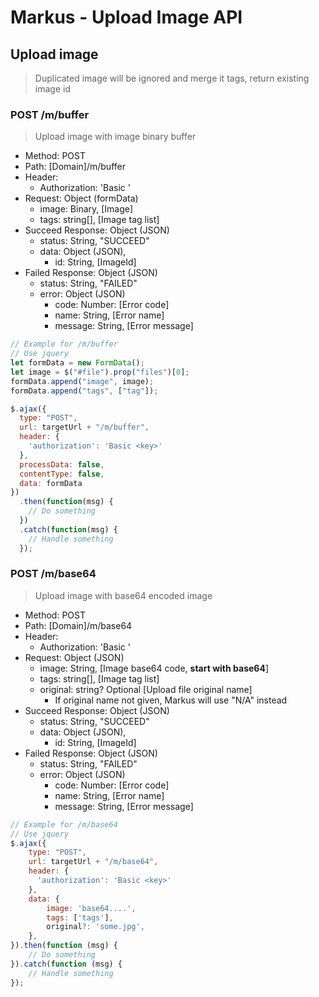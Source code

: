 # Markus - Upload Image API

## Upload image

> Duplicated image will be ignored and merge it tags, return existing image id

### POST /m/buffer

> Upload image with image binary buffer

- Method: POST
- Path: [Domain]/m/buffer
- Header:
  - Authorization: 'Basic <key>'
- Request: Object (formData)
  - image: Binary, [Image]
  - tags: string[], [Image tag list]
- Succeed Response: Object (JSON)
  - status: String, "SUCCEED"
  - data: Object (JSON),
    - id: String, [ImageId]
- Failed Response: Object (JSON)
  - status: String, "FAILED"
  - error: Object (JSON)
    - code: Number: [Error code]
    - name: String, [Error name]
    - message: String, [Error message]

```javascript
// Example for /m/buffer
// Use jquery
let formData = new FormData();
let image = $("#file").prop("files")[0];
formData.append("image", image);
formData.append("tags", ["tag"]);

$.ajax({
  type: "POST",
  url: targetUrl + "/m/buffer",
  header: {
    'authorization': 'Basic <key>'
  },
  processData: false,
  contentType: false,
  data: formData
})
  .then(function(msg) {
    // Do something
  })
  .catch(function(msg) {
    // Handle something
  });
```

### POST /m/base64

> Upload image with base64 encoded image

- Method: POST
- Path: [Domain]/m/base64
- Header:
  - Authorization: 'Basic <key>'
- Request: Object (JSON)
  - image: String, [Image base64 code, **start with base64**]
  - tags: string[], [Image tag list]
  - original: string? Optional [Upload file original name]
    - If original name not given, Markus will use "N/A" instead
- Succeed Response: Object (JSON)
  - status: String, "SUCCEED"
  - data: Object (JSON),
    - id: String, [ImageId]
- Failed Response: Object (JSON)
  - status: String, "FAILED"
  - error: Object (JSON)
    - code: Number: [Error code]
    - name: String, [Error name]
    - message: String, [Error message]

```javascript
// Example for /m/base64
// Use jquery
$.ajax({
    type: "POST",
    url: targetUrl + "/m/base64",
    header: {
      'authorization': 'Basic <key>'
    },
    data: {
        image: 'base64....',
        tags: ['tags'],
        original?: 'some.jpg',
    },
}).then(function (msg) {
    // Do something
}).catch(function (msg) {
    // Handle something
});
```
